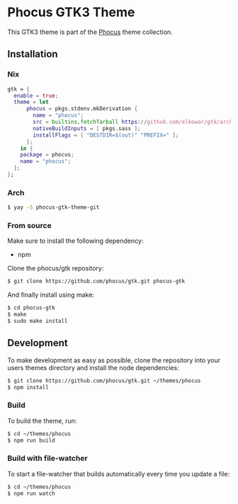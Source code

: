 # Phocus GTK3 Theme
This GTK3 theme is part of the [Phocus](https://github.com/phocus) theme collection.

## Installation

### Nix

```nix
gtk = {
  enable = true;
  theme = let
      phocus = pkgs.stdenv.mkDerivation {
        name = "phocus";
        src = builtins.fetchTarball https://github.com/elkowar/gtk/archive/master.tar.gz;
        nativeBuildInputs = [ pkgs.sass ];
        installFlags = [ "DESTDIR=$(out)" "PREFIX=" ];
      };
    in {
    package = phocus;
    name = "phocus";
  };
};
```

### Arch
```bash
$ yay -S phocus-gtk-theme-git
```

### From source
Make sure to install the following dependency:

- npm

Clone the phocus/gtk repository:

```bash
$ git clone https://github.com/phocus/gtk.git phocus-gtk
```

And finally install using make:

```bash
$ cd phocus-gtk
$ make
$ sudo make install
```

## Development
To make development as easy as possible, clone the repository into your users themes directory and install the node dependencies:

```bash
$ git clone https://github.com/phocus/gtk.git ~/themes/phocus
$ npm install
```

### Build
To build the theme, run:
```bash
$ cd ~/themes/phocus
$ npm run build
```

### Build with file-watcher
To start a file-watcher that builds automatically every time you update a file:
```bash
$ cd ~/themes/phocus
$ npm run watch
```
